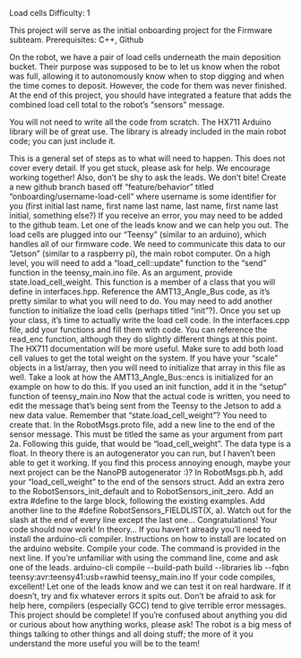 Load cells
Difficulty: 1 

This project will serve as the initial onboarding project for the Firmware subteam. 
Prerequisites: C++, Github

On the robot, we have a pair of load cells underneath the main deposition bucket. Their purpose was supposed to be to let us know when the robot was full, allowing it to autonomously know when to stop digging and when the time comes to deposit. However, the code for them was never finished. 
At the end of this project, you should have integrated a feature that adds the combined load cell total to the robot’s “sensors” message. 

You will not need to write all the code from scratch. The HX711 Arduino library will be of great use. The library is already included in the main robot code; you can just include it. 

This is a general set of steps as to what will need to happen. This does not cover every detail. If you get stuck, please ask for help. We encourage working together! Also, don’t be shy to ask the leads. We don’t bite!
Create a new github branch based off “feature/behavior” titled “onboarding/username-load-cell” where username is some identifier for you (first initial last name, first name last name, last name, first name last initial, something else?) 
If you receive an error, you may need to be added to the github team. Let one of the leads know and we can help you out. 
The load cells are plugged into our “Teensy” (similar to an arduino), which handles all of our firmware code. We need to communicate this data to our “Jetson” (similar to a raspberry pi), the main robot computer. On a high level, you will need to add a “load_cell::update” function to the “send” function in the teensy_main.ino file. 
As an argument, provide state.load_cell_weight. 
This function is a member of a class that you will define in interfaces.hpp. Reference the AMT13_Angle_Bus code, as it’s pretty similar to what you will need to do. You may need to add another function to initialize the load cells (perhaps titled “init”?).
Once you set up your class, it’s time to actually write the load cell code. In the interfaces.cpp file, add your functions and fill them with code. You can reference the read_enc function, although they do slightly different things at this point. The HX711 documentation will be more useful. Make sure to add both load cell values to get the total weight on the system. 
If you have your “scale” objects in a list/array, then you will need to initialize that array in this file as well. Take a look at how the AMT13_Angle_Bus::encs is initialized for an example on how to do this. 
If you used an init function, add it in the “setup” function of teensy_main.ino
Now that the actual code is written, you need to edit the message that’s being sent from the Teensy to the Jetson to add a new data value. Remember that “state.load_cell_weight”? You need to create that. In the RobotMsgs.proto file, add a new line to the end of the sensor message. This must be titled the same as your argument from part 2a. Following this guide, that would be “load_cell_weight”. The data type is a float. 
In theory there is an autogenerator you can run, but I haven’t been able to get it working. If you find this process annoying enough, maybe your next project can be the NanoPB autogenerator :)? In RobotMsgs.pb.h, add your “load_cell_weight” to the end of the sensors struct. Add an extra zero to the RobotSensors_init_default and to RobotSensors_init_zero. Add an extra #define to the large block, following the existing examples. Add another line to the #define RobotSensors_FIELDLIST(X, a). Watch out for the slash at the end of every line except the last one…
Congratulations! Your code should now work! In theory… If you haven’t already you’ll need to install the arduino-cli compiler. Instructions on how to install are located on the arduino website. 
Compile your code. The command is provided in the next line. If you’re unfamiliar with using the command line, come and ask one of the leads. 
arduino-cli compile --build-path build --libraries lib --fqbn teensy:avr:teensy41:usb=rawhid teensy_main.ino
If your code compiles, excellent! Let one of the leads know and we can test it on real hardware. If it doesn’t, try and fix whatever errors it spits out. Don’t be afraid to ask for help here, compilers (especially GCC) tend to give terrible error messages. 
This project should be complete! If you’re confused about anything you did or curious about how anything works, please ask! The robot is a big mess of things talking to other things and all doing stuff; the more of it you understand the more useful you will be to the team! 
